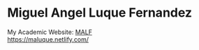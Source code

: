 # Miguel Angel Luque Fernandez
My Academic Website: [MALF](https://maluque.netlify.com)  
https://maluque.netlify.com/  
  


